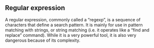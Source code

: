 ## Regular expression

A regular expression, commonly called a “regexp”, is a sequence of characters that define a search pattern. It is mainly for use in pattern matching with strings, or string matching (i.e. it operates like a “find and replace” command). While it is a very powerful tool, it is also very dangerous because of its complexity.
